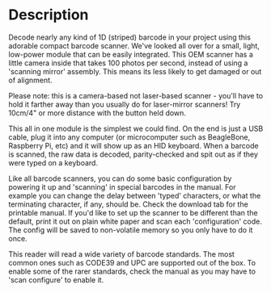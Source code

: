 # Description

Decode nearly any kind of 1D (striped) barcode in your project using this adorable compact barcode scanner. We've looked all over for a small, light, low-power module that can be easily integrated. This OEM scanner has a little camera inside that takes 100 photos per second, instead of using a 'scanning mirror' assembly. This means its less likely to get damaged or out of alignment. 

Please note: this is a camera-based not laser-based scanner - you'll have to hold it farther away than you usually do for laser-mirror scanners! Try 10cm/4" or more distance with the button held down.

This all in one module is the simplest we could find. On the end is just a USB cable, plug it into any computer (or microcomputer such as BeagleBone, Raspberry Pi, etc) and it will show up as an HID keyboard. When a barcode is scanned, the raw data is decoded, parity-checked and spit out as if they were typed on a keyboard.

Like all barcode scanners, you can do some basic configuration by powering it up and 'scanning' in special barcodes in the manual. For example you can change the delay between 'typed' characters, or what the terminating character, if any, should be. Check the download tab for the printable manual. If you'd like to set up the scanner to be different than the default, print it out on plain white paper and scan each 'configuration' code. The config will be saved to non-volatile memory so you only have to do it once.

This reader will read a wide variety of barcode standards. The most common ones such as CODE39 and UPC are supported out of the box. To enable some of the rarer standards, check the manual as you may have to 'scan configure' to enable it.
